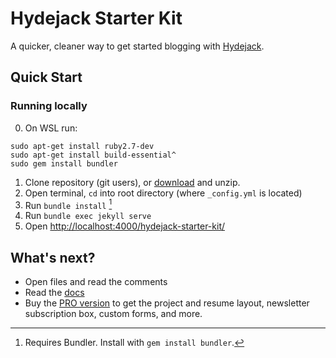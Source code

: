 # Hydejack Starter Kit

A quicker, cleaner way to get started blogging with [Hydejack](https://hydejack.com/).

## Quick Start
### Running locally
0. On WSL run:

```shell
sudo apt-get install ruby2.7-dev
sudo apt-get install build-essential^
sudo gem install bundler
```

1. Clone repository (git users), or [download] and unzip.
2. Open terminal, `cd` into root directory (where `_config.yml` is located)
3. Run `bundle install` [^1]
4. Run `bundle exec jekyll serve`
5. Open <http://localhost:4000/hydejack-starter-kit/>

## What's next?
* Open files and read the comments
* Read the [docs](https://hydejack.com/docs/)
* Buy the [PRO version](https://hydejack.com/download/) to get the project and resume layout, newsletter subscription box, custom forms, and more.

[^1]: Requires Bundler. Install with `gem install bundler`.

[download]: https://github.com/hydecorp/hydejack-starter-kit/archive/master.zip




